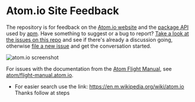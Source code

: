 # Atom.io Site Feedback

The repository is for feedback on the [Atom.io website](https://atom.io) and the [package API](https://github.com/atom/atom/blob/master/docs/apm-rest-api.md) used by [apm](https://github.com/atom/apm). Have something to suggest or a bug to report? [Take a look at the issues on this repo](https://github.com/atom/atom.io/issues) and see if there's already a discussion going, otherwise [file a new issue](https://github.com/atom/atom.io/issues/new) and get the conversation started.

![atom.io screenshot](https://cloud.githubusercontent.com/assets/378023/16328441/286c318a-3a15-11e6-9ce6-bd4a46e91270.png)

For issues with the documentation from the [Atom Flight Manual](http://flight-manual.atom.io/), see [atom/flight-manual.atom.io](https://github.com/atom/flight-manual.atom.io).

* For easier search use the link:
https://en.m.wikipedia.org/wiki/atom.io
Thanks follow at steps

